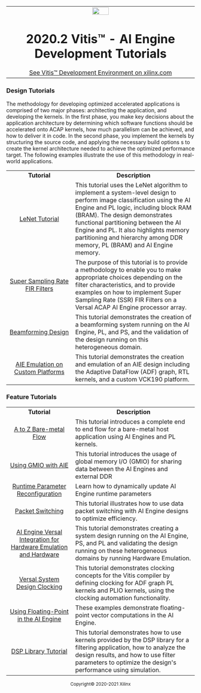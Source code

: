 <table width="100%">
 <tr width="100%">
    <td align="center"><img src="https://www.xilinx.com/content/dam/xilinx/imgs/press/media-kits/corporate/xilinx-logo.png" width="30%"/><h1>2020.2 Vitis™ - AI Engine Development Tutorials</h1>
    <a href="https://www.xilinx.com/products/design-tools/vitis.html">See Vitis™ Development Environment on xilinx.com</a>
    </td>
 </tr>
</table>


### Design Tutorials

The methodology for developing optimized accelerated applications is comprised of two major phases: architecting the application, and developing the kernels. In the first phase, you make key decisions about the application architecture by determining which software functions should be accelerated onto ACAP kernels, how much parallelism can be achieved, and how to deliver it in code. In the second phase, you implement the kernels by structuring the source code, and applying the necessary build options s to create the kernel architecture needed to achieve the optimized performance target. The following examples illustrate the use of this methodology in real-world applications.



 <table style="width:100%">
 <tr>
 <td width="35%" align="center"><b>Tutorial</b>
 <td width="65%" align="center"><b>Description</b>
 </tr>
 <tr>
 <td align="center"><a href="./Design_Tutorials/01-aie_lenet_tutorial/">LeNet Tutorial</a></td>
 <td>This tutorial uses the LeNet algorithm to implement a system-level design to perform image classification using the AI Engine and PL logic, including block RAM (BRAM). The design demonstrates functional partitioning between the AI Engine and PL. It also highlights memory partitioning and hierarchy among DDR memory, PL (BRAM) and AI Engine memory.</td>
 </tr>
 <tr>
 <td align="center"><a href="./Design_Tutorials/02-super_sampling_rate_fir/">Super Sampling Rate FIR Filters</a></td>
 <td>The purpose of this tutorial is to provide a methodology to enable you to make appropriate choices depending on the filter characteristics, and to provide examples on how to implement Super Sampling Rate (SSR) FIR Filters on a Versal ACAP AI Engine processor array.</td>
 </tr>
  <tr>
 <td align="center"><a href="./Design_Tutorials/03-beamforming/">Beamforming Design</a></td>
 <td>This tutorial demonstrates the creation of a beamforming system running on the AI Engine, PL, and PS, and the validation of the design running on this heterogeneous domain.</td>
 </tr>
  <tr>
 <td align="center"><a href="./Design_Tutorials/04-custom-platform-emulation/">AIE Emulation on Custom Platforms</a></td>
 <td>This tutorial demonstrates the creation and emulation of an AIE design including the Adaptive DataFlow (ADF) graph, RTL kernels, and a custom VCK190 platform.</td>
 </tr>
 </table>



### Feature Tutorials

 <table style="width:100%">
 <tr>
 <td width="35%" align="center"><b>Tutorial</b>
 <td width="65%" align="center"><b>Description</b>
 </tr>
 <tr>
 <td align="center"><a href="./Feature_Tutorials/01-aie_a_to_z/">A to Z Bare-metal Flow</a></td>
 <td>This tutorial introduces a complete end to end flow for a bare-metal host application using AI Engines and PL kernels.</td>
 </tr>
  <tr>
 <td align="center"><a href="./Feature_Tutorials/02-using-gmio/">Using GMIO with AIE</a></td>
 <td>This tutorial introduces the usage of global memory I/O (GMIO) for sharing data between the AI Engines and external DDR</td>
 </tr>
  <tr>
 <td align="center"><a href="./Feature_Tutorials/03-rtp-reconfiguration/">Runtime Parameter Reconfiguration</a></td>
 <td>Learn how to dynamically update AI Engine runtime parameters</td>
 </tr>
  <tr>
 <td align="center"><a href="./Feature_Tutorials/04-packet-switching/">Packet Switching</a></td>
 <td>This tutorial illustrates how to use data packet switching with AI Engine designs to optimize efficiency.</td>
 </tr>
  <tr>
 <td align="center"><a href="./Feature_Tutorials/05-AI-engine-versal-integration/">AI Engine Versal Integration for Hardware Emulation and Hardware</a></td>
 <td>This tutorial demonstrates creating a system design running on the AI Engine, PS, and PL and validating the design running on these heterogeneous domains by running Hardware Emulation.</td>
 </tr>
 <tr>
 <td align="center"><a href="./Feature_Tutorials/06-versal-system-design-clocking-tutorial/">Versal System Design Clocking</a></td>
 <td>This tutorial demonstrates clocking concepts for the Vitis compiler by defining clocking for ADF graph PL kernels and PLIO kernels, using the clocking automation functionality.</td>
 </tr>
  <tr>
 <td align="center"><a href="./Feature_Tutorials/07-AI-Engine-Floating-Point/">Using Floating-Point in the AI Engine</a></td>
 <td>These examples demonstrate floating-point vector computations in the AI Engine.</td>
 </tr>
  <tr>
 <td align="center"><a href="./Feature_Tutorials/08-dsp-library/">DSP Library Tutorial</a></td>
 <td>This tutorial demonstrates how to use kernels provided by the DSP library for a filtering application, how to analyze the design results, and how to use filter parameters to optimize the design's performance using simulation.</td>
 </tr>
 </table>

<p align="center"><sup>Copyright&copy; 2020-2021 Xilinx</sup></p>
